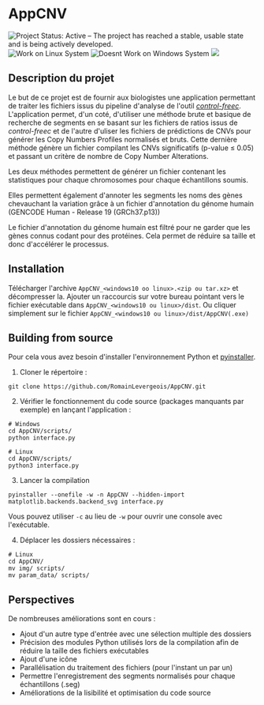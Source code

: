 # AppCNV
![Project Status: Active – The project has reached a stable, usable state and is being actively developed.](http://www.repostatus.org/badges/latest/active.svg) 
![Work on Linux System](https://img.shields.io/badge/Linux-OK-ligthgreen) ![Doesnt Work on Windows System](https://img.shields.io/badge/Windows-OK-ligthgreen) ![](https://img.shields.io/badge/MacOS-not_tested-lightgrey)

## Description du projet

Le but de ce projet est de fournir aux biologistes une application permettant de traiter les fichiers issus du pipeline d'analyse de l'outil [*control-freec*](https://github.com/BoevaLab/FREEC). L'application permet, d'un coté, d'utiliser une méthode brute et basique de recherche de segments en se basant sur les fichiers de ratios issus de *control-freec* et de l'autre d'uliser les fichiers de prédictions de CNVs pour générer les Copy Numbers Profiles normalisés et bruts. Cette dernière méthode génère un fichier compilant les CNVs significatifs (p-value $\leqslant$ 0.05) et passant un critère de nombre de Copy Number Alterations.

Les deux méthodes permettent de générer un fichier contenant les statistiques pour chaque chromosomes pour chaque échantillons soumis.

Elles permettent également d'annoter les segments les noms des gènes chevauchant la variation grâce à un fichier d'annotation du génome humain (GENCODE Human - Release 19 (GRCh37.p13))

Le fichier d'annotation du génome humain est filtré pour ne garder que les gènes connus codant pour des protéines. Cela permet de réduire sa taille et donc d'accélérer le processus.

## Installation

Télécharger l'archive ```AppCNV_<windows10 oo linux>.<zip ou tar.xz>``` et décompresser la.
Ajouter un raccourcis sur votre bureau pointant vers le fichier exécutable dans ```AppCNV_<windows10 ou linux>/dist```.
Ou cliquer simplement sur le fichier ```AppCNV_<windows10 ou linux>/dist/AppCNV(.exe)```

## Building from source

Pour cela vous avez besoin d'installer l'environnement Python et [pyinstaller](https://pyinstaller.org/en/stable/).

1. Cloner le répertoire :
```
git clone https://github.com/RomainLevergeois/AppCNV.git
```

2. Vérifier le fonctionnement du code source (packages manquants par exemple) en lançant l'application :
```
# Windows
cd AppCNV/scripts/
python interface.py

# Linux
cd AppCNV/scripts/
python3 interface.py
```

3. Lancer la compilation
```
pyinstaller --onefile -w -n AppCNV --hidden-import matplotlib.backends.backend_svg interface.py
```
Vous pouvez utiliser ```-c``` au lieu de ```-w``` pour ouvrir une console avec l'exécutable.

4. Déplacer les dossiers nécessaires :
```
# Linux
cd AppCNV/
mv img/ scripts/
mv param_data/ scripts/
```

## Perspectives

De nombreuses améliorations sont en cours :
- Ajout d'un autre type d'entrée avec une sélection multiple des dossiers
- Précision des modules Python utilisés lors de la compilation afin de réduire la taille des fichiers exécutables
- Ajout d'une icône
- Parallélisation du traitement des fichiers (pour l'instant un par un)
- Permettre l'enregistrement des segments normalisés pour chaque échantillons (.seg)
- Améliorations de la lisibilité et optimisation du code source